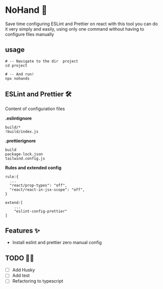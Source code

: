 # NoHand 🚀

Save time configuring ESLint and Prettier on react with this tool you can do it very simply and easily, using only one command without having to configure files manually

## usage

```
# -- Navigate to the dir  project
cd project

# -- And run!
npx nohands
```

## ESLint and Prettier 🛠️

Content of configuration files

**.eslintignore**

```
build/*
!build/index.js
```

**.prettierignore**

```
build
package-lock.json
tailwind.config.js
```

**Rules and extended config**

```
rule:{
  ...
  "react/prop-types": "off",
  "react/react-in-jsx-scope": "off",
}
```

```
extend:[
    ...
    "eslint-config-prettier"
]
```

## Features ✨

- Install eslint and prettier zero manual config

## TODO 👨‍💻

- [ ] Add Husky
- [ ] Add test
- [ ] Refactoring to typescript
